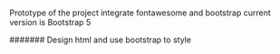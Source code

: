 #### 
Prototype of the project
integrate fontawesome and bootstrap current version is Bootstrap 5

#######
Design html and use  bootstrap to style 
